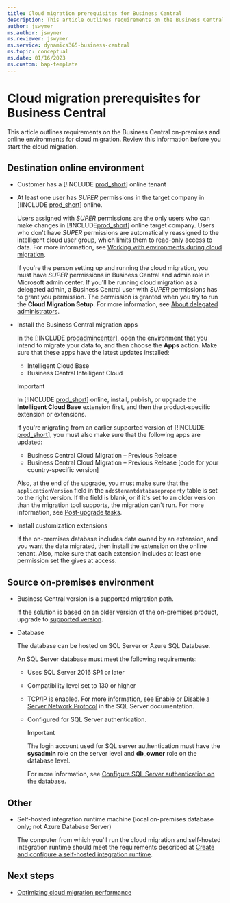 ```yaml
---
title: Cloud migration prerequisites for Business Central
description: This article outlines requirements on the Business Central on-premises and online environments for cloud migration. Review this information before you start the cloud migration. 
author: jswymer 
ms.author: jswymer
ms.reviewer: jswymer
ms.service: dynamics365-business-central
ms.topic: conceptual
ms.date: 01/16/2023
ms.custom: bap-template
---
```

# Cloud migration prerequisites for Business Central

This article outlines requirements on the Business Central on-premises and online environments for cloud migration. Review this information before you start the cloud migration. 

## Destination online environment

- Customer has a [!INCLUDE [prod_short](../includes/prod_short.md)] online tenant  

- At least one user has *SUPER* permissions in the target company in [!INCLUDE [prod_short](../includes/prod_short.md)] online.

  Users assigned with *SUPER* permissions are the only users who can make changes in [!INCLUDE[prod_short](../developer/includes/prod_short.md)] online target company. Users who don't have *SUPER* permissions are automatically reassigned to the intelligent cloud user group, which limits them to read-only access to data. For more information, see [Working with environments during cloud migration](migrate-business-central-on-premises.md#working-with-environments-during-cloud-migration). 

  If you're the person setting up and running the cloud migration, you must have *SUPER* permissions in Business Central and admin role in Microsoft admin center. If you'll be running cloud migration as a delegated admin, a Business Central user with *SUPER* permissions has to grant you permission. The permission is granted when you try to run the **Cloud Migration Setup**. For more information, see [About delegated administrators](migration-setup.md#about-delegated-administrators).

- Install the Business Central migration apps 

  In the [!INCLUDE [prodadmincenter](../developer/includes/prodadmincenter.md)], open the environment that you intend to migrate your data to, and then choose the **Apps** action. Make sure that these apps have the latest updates installed:

  - Intelligent Cloud Base  
  - Business Central Intelligent Cloud  

  > [!IMPORTANT]
  > In [!INCLUDE [prod_short](../developer/includes/prod_short.md)] online, install, publish, or upgrade the **Intelligent Cloud Base** extension first, and then the product-specific extension or extensions.

  If you're migrating from an earlier supported version of [!INCLUDE [prod_short](../includes/prod_short.md)], you must also make sure that the following apps are updated:

  - Business Central Cloud Migration – Previous Release  
  - Business Central Cloud Migration – Previous Release [code for your country-specific version]  <!-- what does this mean-->

  Also, at the end of the upgrade, you must make sure that the `applicationVersion` field in the `ndo$tenantdatabaseproperty` table is set to the right version. If the field is blank, or if it's set to an older version than the migration tool supports, the migration can't run. For more information, see [Post-upgrade tasks](../upgrade/upgrade-unmodified-application-v14-v21.md#post-upgrade-tasks).  

<!--
  If you're migrating from Dynamics GP, make sure that the following apps are installed and updated:

  * Dynamics GP Intelligent Cloud  
  * Dynamics GP History SmartLists  

  > [!IMPORTANT]
  > Migrating from Dynamics GP using the **Cloud Migration Setup** assisted setup guide is currently only supported for the following markets:  
  >
  > * United States
  > * Canada
  > * United Kingdom
  > * Australia

  If you want to migrate from another product, check the marketplace for an app to help.
-->

- Install customization extensions

  If the on-premises database includes data owned by an extension, and you want the data migrated, then install the extension on the online tenant. Also, make sure that each extension includes at least one permission set the gives at access.

## Source on-premises environment

- Business Central version is a supported migration path.

  If the solution is based on an older version of the on-premises product, upgrade to [supported version](migrate-data.md#supported-migration-paths). 

- Database

  The database can be hosted on SQL Server or Azure SQL Database.  

  An SQL Server database must meet the following requirements:
  - Uses SQL Server 2016 SP1 or later
  - Compatibility level set to 130 or higher
  - TCP/IP is enabled. For more information, see [Enable or Disable a Server Network Protocol](/sql/database-engine/configure-windows/enable-or-disable-a-server-network-protocol) in the SQL Server documentation. 
  - Configured for SQL Server authentication.

    > [!IMPORTANT]
    > The login account used for SQL server authentication must have the **sysadmin** role on the server level and **db_owner** role on the database level.

    For more information, see [Configure SQL Server authentication on the database](configure-sql-server-authentication.md#configure-sql-server-authentication-on-the-database-in-sql-server).
<!--

  Although it's required, we recommend deploying the database on Azure SQL Database, especially if the customer wants to migrate large amounts of data.

  > [!IMPORTANT]
  > Azure SQL Managed Instance isn't supported.  

<!-- * Statistics updated and indexes reorganized on all tables on the source database  
  
    This prerequisite will ensure that the migration runs as fast as possible. For more information, see the documentation for [sp_updatestats (Transact-SQL)](/sql/relational-databases/system-stored-procedures/sp-updatestats-transact-sql) and [Resolve index fragmentation by reorganizing or rebuilding indexes](/sql/relational-databases/indexes/reorganize-and-rebuild-indexes).-->

## Other

- Self-hosted integration runtime machine (local on-premises database only; not Azure Database Server)

   The computer from which you'll run the cloud migration and self-hosted integration runtime should meet the requirements described at [Create and configure a self-hosted integration runtime](/azure/data-factory/create-self-hosted-integration-runtime?tabs=data-factory#prerequisites).

## Next steps

- [Optimizing cloud migration performance](migration-optimize-replication.md)  

